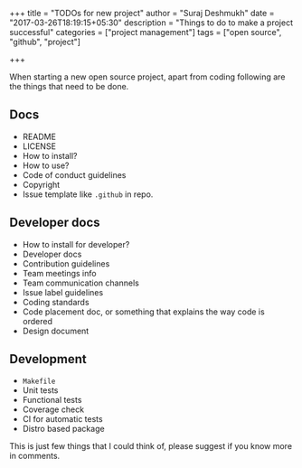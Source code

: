 +++
title = "TODOs for new project"
author = "Suraj Deshmukh"
date = "2017-03-26T18:19:15+05:30"
description = "Things to do to make a project successful"
categories = ["project management"]
tags = ["open source", "github", "project"]

+++

When starting a new open source project, apart from coding following are the things that need to be done.

## Docs

  - README
  - LICENSE
  - How to install?
  - How to use?
  - Code of conduct guidelines
  - Copyright
  - Issue template like `.github` in repo.

## Developer docs

  - How to install for developer?
  - Developer docs
  - Contribution guidelines
  - Team meetings info
  - Team communication channels
  - Issue label guidelines
  - Coding standards
  - Code placement doc, or something that explains the way code is ordered
  - Design document

## Development

  - `Makefile`
  - Unit tests
  - Functional tests
  - Coverage check
  - CI for automatic tests
  - Distro based package


This is just few things that I could think of, please suggest if you know more in comments.
